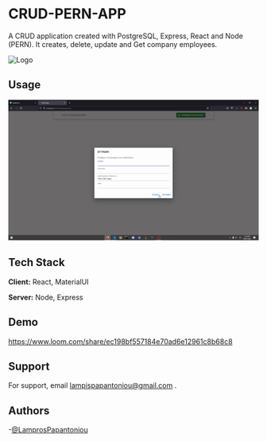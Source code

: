 
# CRUD-PERN-APP

A CRUD application created with PostgreSQL, Express, React and Node (PERN). It creates,
delete, update and Get company employees.

![Logo](https://www.freecodecamp.org/news/content/images/size/w2000/2020/03/PERN.png)


## Usage
![](Hnet-image.gif) 

## Tech Stack

**Client:** React, MaterialUI

**Server:** Node, Express


## Demo

https://www.loom.com/share/ec198bf557184e70ad6e12961c8b68c8
## Support

For support, email lampispapantoniou@gmail.com .


## Authors

-[@LamprosPapantoniou ](https://github.com/LamprosPapantoniou)


